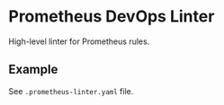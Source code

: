 # Prometheus DevOps Linter

High-level linter for Prometheus rules.

## Example

See `.prometheus-linter.yaml` file.
